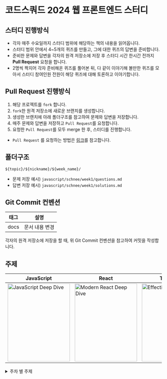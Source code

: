# 코드스쿼드 2024 웹 프론트엔드 스터디

## 스터디 진행방식

-   각자 매주 수요일까지 스터디 범위에 해당하는 책의 내용을 읽어옵니다.
-   스터디 범위 안에서 4~5개의 퀴즈를 만들고, 그에 대한 퀴즈의 답변을 준비합니다.
-   준비한 문제와 답변을 각자의 원격 저장소에 저장 후 스터디 시간 한시간 전까지 **Pull Request** 요청을 합니다.
-   2명씩 짝지어 각자 준비해온 퀴즈를 풀어본 뒤, 다 같이 이야기해 볼만한 퀴즈를 모아서 스터디 참여인원 전원이 해당 퀴즈에 대해 토론하고 이야기합니다.

## Pull Request 진행방식

1. 해당 프로젝트를 `fork` 합니다.
2. `fork`한 원격 저장소에 새로운 브랜치를 생성합니다.
3. 생성한 브랜치에 아래 폴더구조를 참고하여 문제와 답변을 저장합니다.
4. 매주 문제와 답변을 저장하고 `Pull Request`를 요청합니다.
5. 요청한 `Pull Request`를 모두 merge 한 후, 스터디를 진행합니다.

-   `Pull Request` 를 요청하는 방법은 [링크](https://github.com/woowacourse/woowacourse-docs/tree/main/precourse#7-%EB%B3%B8%EC%9D%B8-%EC%9B%90%EA%B2%A9-%EC%A0%80%EC%9E%A5%EC%86%8C%EC%97%90-%EC%98%AC%EB%A6%AC%EA%B8%B0)를 참고합니다.

## 폴더구조

```
${topic}/${nickname}/${week_name}/
```

-   문제 저장 예시) `javascript/schnee/week1/questions.md`
-   답변 저장 예시) `javascript/schnee/week1/solutions.md`

## Git Commit 컨벤션

| 태그 |      설명      |
| ---- | :------------: |
| docs | 문서 내용 변경 |

<!-- 예제 코드가 필요한 경우가 생기면 추후에 추가
| feat | 새로운 기능 추가 |
| fix | 버그 수정 |
| docs | 문서 내용 변경 |
| style | 포맷팅, 세미콜론 누락, 코드 변경이 없는 경우 등 |
| refactor | 코드 리팩토링 |
| test | 테스트 코드 작성 |
| chore | 빌드, 패키지 매니저 설정 등 |
-->

각자의 원격 저장소에 저장을 할 때, 위 Git Commit 컨벤션을 참고하여 커밋을 작성합니다.

## 주제
<table>
  <thead>
    <tr>
      <th>JavaScript</th>
      <th>React</th>
      <th>TypeScript</th>
    </tr>
  </thead>
  <tbody>
    <tr>
      <td><img src="https://github.com/user-attachments/assets/8a973d4d-4bea-4df3-bd47-5310abf82df6" alt="JavaScript Deep Dive" width="200" height="250"></td>
      <td><img src="https://github.com/user-attachments/assets/a17105c5-efd9-4314-92c8-4473eab16a4e" alt="Modern React Deep Dive" width="200" height="250"></td>
      <td><img src="https://github.com/user-attachments/assets/4889a7a2-f11d-47da-a801-67dc73bd1ad7" alt="Effective TypeScript" width="200" height="250"></td>
    </tr>
  </tbody>
</table>

<details>
  <summary>주차 별 주제</summary>
  <div>
    
  | Week                 | JavaScript (Woody)                                                                                                 | 주제 (JavaScript)                                                                                   | React (Woody)                                                                                              | 주제 (React)                                                                                                                                                                                                                                                                                                        | TypeScript (Woody)                                                                                                 | 주제 (TypeScript)                                                                                             |
  | -------------------- | ------------------------------------------------------------------------------------------------------------------ | --------------------------------------------------------------------------------------------------- | ---------------------------------------------------------------------------------------------------------- | ------------------------------------------------------------------------------------------------------------------------------------------------------------------------------------------------------------------------------------------------------------------------------------------------------------------- | ------------------------------------------------------------------------------------------------------------------ | -------------------------------------------------------------------------------------------------------------- |
  | Week 1 (2024/03/06)  | [Week 1 - JavaScript](https://github.com/minjeongHEO/frontend-study/blob/main/javascript/Woody/week1/questions.md) | ▣ 4장: 변수와 상수 <br> ▣ 6장: 데이터 타입                                                          |                                                                                                            |                                                                                                                                                                                                                                                                                                                     |                                                                                                                  |                                                                                                                |
  | Week 2 (2024/03/13)  | [Week 2 - JavaScript](https://github.com/minjeongHEO/frontend-study/blob/main/javascript/Woody/week2/questions.md) | ▣ 23장: 실행 컨텍스트                                                                               |                                                                                                            |                                                                                                                                                                                                                                                                                                                     |                                                                                                                  |                                                                                                                |
  | Week 3 (2024/03/19)  | [Week 3 - JavaScript](https://github.com/minjeongHEO/frontend-study/blob/main/javascript/Woody/week3/questions.md) | ▣ 24장: 클로저                                                                                      |                                                                                                            |                                                                                                                                                                                                                                                                                                                     |                                                                                                                  |                                                                                                                |
  | Week 4 (2024/03/26)  | [Week 4 - JavaScript](https://github.com/minjeongHEO/frontend-study/blob/main/javascript/Woody/week4/questions.md) | ▣ 12장: 함수                                                                                        |                                                                                                            |                                                                                                                                                                                                                                                                                                                     |                                                                                                                  |                                                                                                                |
  | Week 5 (2024/04/02)  | [Week 5 - JavaScript](https://github.com/minjeongHEO/frontend-study/blob/main/javascript/Woody/week5/questions.md) | ▣ 22장: this                                                                                        |                                                                                                            |                                                                                                                                                                                                                                                                                                                     |                                                                                                                  |                                                                                                                |
  | Week 6 (2024/04/09)  | [Week 6 - JavaScript](https://github.com/minjeongHEO/frontend-study/blob/main/javascript/Woody/week6/questions.md) | ▣ 40장: event                                                                                       |                                                                                                            |                                                                                                                                                                                                                                                                                                                     |                                                                                                                  |                                                                                                                |
  | Week 7 (2024/04/16)  | [Week 7 - JavaScript](https://github.com/minjeongHEO/frontend-study/blob/main/javascript/Woody/week7/questions.md) | ▣ 45장: 프로미스                                                                                    |                                                                                                            |                                                                                                                                                                                                                                                                                                                     |                                                                                                                  |                                                                                                                |
  | Week 8 (2024/04/23)  | [Week 8 - JavaScript](https://github.com/minjeongHEO/frontend-study/blob/main/javascript/Woody/week8/questions.md) | ▣ 38장: 브라우저의 렌더링 과정 <br> ▣ 42장: 비동기 프로그래밍 <br> ▣ 46장: 제너레이터와 async/await |                                                                                                            |                                                                                                                                                                                                                                                                                                                     |                                                                                                                  |                                                                                                                |
  | Week 9 (2024/04/30)  | [Week 9 - JavaScript](https://github.com/minjeongHEO/frontend-study/blob/main/javascript/Woody/week9/questions.md) | ▣ 41장: 타이머 <br> ▣ 43장: Ajax <br> ▣ 44장: REST API                                              |                                                                                                            |                                                                                                                                                                                                                                                                                                                     |                                                                                                                  |                                                                                                                |
  | Week 10 (2024/05/08) |                                                                                                                    |                                                                                                     | [Week 10 - React](https://github.com/minjeongHEO/frontend-study/blob/main/react/Woody/week10/questions.md) | ▣ 2.3장: 클래스 컴포넌트와 함수 컴포넌트 <br> ▣ 2.4장: 렌더링은 어떻게 일어나는가?                                                                                                                                                                                                                                  |                                                                                                                  |                                                                                                                |
  | Week 11 (2024/05/16) |                                                                                                                    |                                                                                                     | [Week 11 - React](https://github.com/minjeongHEO/frontend-study/blob/main/react/Woody/week11/questions.md) | ▣ 2.2장: 가상 DOM과 리액트 파이버                                                                                                                                                                                                                                                                                   |                                                                                                                  |                                                                                                                |
  | Week 12 (2024/05/22) |                                                                                                                    |                                                                                                     | [Week 12 - React](https://github.com/minjeongHEO/frontend-study/blob/main/react/Woody/week12/questions.md) | ▣ 3.1장: 리액트의 모든 훅 파헤치기 - 1                                                                                                                                                                                                                                                                              |                                                                                                                  |                                                                                                                |
  | Week 13 (2024/06/05) |                                                                                                                    |                                                                                                     | [Week 13 - React](https://github.com/minjeongHEO/frontend-study/blob/main/react/Woody/week13/questions.md) | ▣ 3.1장: 리액트의 모든 훅 파헤치기 - 2                                                                                                                                                                                                                                                                              |                                                                                                                  |                                                                                                                |
  | Week 14 (2024/06/12) |                                                                                                                    |                                                                                                     | [Week 14 - React](https://github.com/minjeongHEO/frontend-study/blob/main/react/Woody/week14/questions.md) | ▣ 3.2장: 사용자 정의 훅과 고차 컴포넌트                                                                                                                                                                                                                                                                             |                                                                                                                  |                                                                                                                |
  | Week 15 (2024/06/19) |                                                                                                                    |                                                                                                     | [Week 15 - React](https://github.com/minjeongHEO/frontend-study/blob/main/react/Woody/week15/questions.md) | ▣ 5.1장: 상태 관리는 왜 필요한가?                                                                                                                                                                                                                                                                                   |                                                                                                                  |                                                                                                                |
  | Week 16 (2024/06/26) |                                                                                                                    |                                                                                                     | [Week 16 - React](https://github.com/minjeongHEO/frontend-study/blob/main/react/Woody/week16/questions.md) | ▣ 5.2장: 리액트 훅으로 시작하는 상태 관리 <br> ▣ 5.2.1장: 가장 기본적인 방법: useState와 useReducer <br> ▣ 5.2.2장: 지역 상태의 한계를 벗어나보자: useState 의 상태를 바깥으로 분리하기                                                                                                                             |                                                                                                                  |                                                                                                                |
  | Week 17 (2024/07/03) | [Week 17 - JavaScript](https://github.com/minjeongHEO/frontend-study/blob/main/javascript/Woody/week17/summary.md) | ▣ 19.8장: 오버라이딩과 프로퍼티 섀도잉 <br> ▣ 19.9장: 프로토타입의 교체                             |                                                                                                            |                                                                                                                                                                                                                                                                                                                     |                                                                                                                  |                                                                                                                |
  | Week 18 (2024/07/10) |                                                                                                                    |                                                                                                     | [Week 18 - React](https://github.com/minjeongHEO/frontend-study/blob/main/react/Woody/week18/questions.md) | ▣ 5.2.3장: useState와 Context동시에 사용해 보기 <br> ▣ 5.2.4장: 상태 관리 라이브러리 Recoil, Jotai, Zustand 살펴보기                                                                                                                                                                                                |                                                                                                                  |                                                                                                                |
  | Week 19 (2024/07/17) |                                                                                                                    |                                                                                                     | [Week 19 - React](https://github.com/minjeongHEO/frontend-study/blob/main/react/Woody/week19/questions.md) | ▣ [State: 컴포넌트의 기억 저장소](https://ko.react.dev/learn/state-a-components-memory) <br> ▣ [렌더링 그리고 커밋](https://ko.react.dev/learn/render-and-commit) <br> ▣ [스냅샷으로서의 State](https://ko.react.dev/learn/state-as-a-snapshot)                                                                     |                                                                                                                  |                                                                                                                |
  | Week 20 (2024/07/26) |                                                                                                                    |                                                                                                     | [Week 20 - React](https://github.com/minjeongHEO/frontend-study/blob/main/react/Woody/week20/questions.md) | ▣ [state 업데이트 큐](https://ko.react.dev/learn/queueing-a-series-of-state-updates) <br> ▣ [객체 State 업데이트하기](https://ko.react.dev/learn/updating-objects-in-state) <br> ▣ [배열 State 업데이트하기](https://ko.react.dev/learn/updating-arrays-in-state)                                                   |                                                                                                                  |                                                                                                                |
  | Week 21 (2024/07/31) |                                                                                                                    |                                                                                                     | [Week 21 - React](https://github.com/minjeongHEO/frontend-study/blob/main/react/Woody/week21/questions.md) | ▣ [State를 사용해 Input 다루기](https://ko.react.dev/learn/reacting-to-input-with-state) <br> ▣ [State 구조 선택하기](https://ko.react.dev/learn/choosing-the-state-structure#don-t-mirror-props-in-state) <br> ▣ [컴포넌트 간 State 공유하기](https://ko.react.dev/learn/sharing-state-between-components)         |                                                                                                                  |                                                                                                                |
  | Week 22 (2024/08/05) |                                                                                                                    |                                                                                                     | [Week 22 - React](https://github.com/minjeongHEO/frontend-study/blob/main/react/Woody/week22/questions.md) | ▣ [State를 보존하고 초기화하기](https://ko.react.dev/learn/preserving-and-resetting-state) <br> ▣ [state 로직을 reducer로 작성하기](https://ko.react.dev/learn/extracting-state-logic-into-a-reducer) <br> ▣ [Context를 사용해 데이터를 깊게 전달하기](https://ko.react.dev/learn/passing-data-deeply-with-context) |                                                                                                                  |                                                                                                                |
  | Week 23 (2024/08/15) |                                                                                                                    |                                                                                                     | [Week 23 - React](https://github.com/minjeongHEO/frontend-study/blob/main/react/Woody/week23/questions.md) | ▣ [Reducer와 Context로 앱 확장하기](https://ko.react.dev/learn/scaling-up-with-reducer-and-context) <br> ▣ [Ref로 값 참조하기](https://ko.react.dev/learn/referencing-values-with-refs) <br> ▣ [Ref로 DOM 조작하기](https://ko.react.dev/learn/manipulating-the-dom-with-refs)                                 |                                                                                                                  |                                                                                                                |
  | Week 24 (2024/08/23) |                                                                                                                    |                                                                                                     | [Week 24 - React](https://github.com/minjeongHEO/frontend-study/blob/main/react/Woody/week24/questions.md) | ▣ [Effect로 동기화하기](https://ko.react.dev/learn/synchronizing-with-effects) <br> ▣ [Effect가 필요하지 않을 수도 있습니다](https://ko.react.dev/learn/you-might-not-need-an-effect) <br> ▣ [반응형 effects의 생명주기](https://ko.react.dev/learn/lifecycle-of-reactive-effects)                                |                                                                                                                  |                                                                                                                |
  | Week 25 (2024/08/29) |                                                                                                                    |                                                                                                     | [Week 25 - React](https://github.com/minjeongHEO/frontend-study/blob/main/react/Woody/week25/questions.md) | ▣ [Effect에서 이벤트 분리하기](https://ko.react.dev/learn/separating-events-from-effects)                                                                                                                                                                                                                         |                                                                                                                  |                                                                                                                |
  | Week 26 (2024/09/06) |                                                                                                                    |                                                                                                     |  |   |  [Week 26 - TypeScript](https://github.com/minjeongHEO/frontend-study/blob/main/typescript/Woody/week24/questions.md) |     ▣ 1장: 타입스크립트 알아보기     |
    
  </div>
<details>

